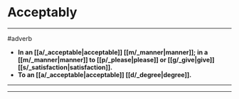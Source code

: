 # Acceptably
---
#adverb
- **In an [[a/_acceptable|acceptable]] [[m/_manner|manner]]; in a [[m/_manner|manner]] to [[p/_please|please]] or [[g/_give|give]] [[s/_satisfaction|satisfaction]].**
- **To an [[a/_acceptable|acceptable]] [[d/_degree|degree]].**
---
---
